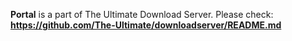 **Portal** is a part of The Ultimate Download Server. Please check: **https://github.com/The-Ultimate/downloadserver/README.md**
